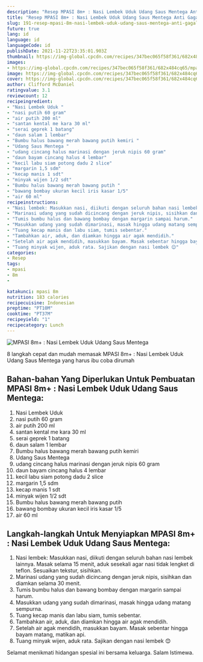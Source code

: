 ```yaml
---
description: "Resep MPASI 8m+ : Nasi Lembek Uduk Udang Saus Mentega Anti Gagal"
title: "Resep MPASI 8m+ : Nasi Lembek Uduk Udang Saus Mentega Anti Gagal"
slug: 191-resep-mpasi-8m-nasi-lembek-uduk-udang-saus-mentega-anti-gagal
future: true
lang: id
language: id
languageCode: id
publishDate: 2021-11-22T23:35:01.903Z 
thumbnail: https://img-global.cpcdn.com/recipes/347bec065f58f361/682x484cq65/mpasi-8m-nasi-lembek-uduk-udang-saus-mentega-foto-resep-utama.png
images:
- https://img-global.cpcdn.com/recipes/347bec065f58f361/682x484cq65/mpasi-8m-nasi-lembek-uduk-udang-saus-mentega-foto-resep-utama.png
image: https://img-global.cpcdn.com/recipes/347bec065f58f361/682x484cq65/mpasi-8m-nasi-lembek-uduk-udang-saus-mentega-foto-resep-utama.png
cover: https://img-global.cpcdn.com/recipes/347bec065f58f361/682x484cq65/mpasi-8m-nasi-lembek-uduk-udang-saus-mentega-foto-resep-utama.png
author: Clifford McDaniel
ratingvalue: 3.1
reviewcount: 12
recipeingredient:
- "Nasi Lembek Uduk "
- "nasi putih 60 gram"
- "air putih 200 ml"
- "santan kental me kara 30 ml"
- "serai geprek 1 batang"
- "daun salam 1 lembar"
- "Bumbu halus bawang merah bawang putih kemiri "
- "Udang Saus Mentega "
- "udang cincang halus marinasi dengan jeruk nipis 60 gram"
- "daun bayam cincang halus 4 lembar"
- "kecil labu siam potong dadu 2 slice"
- "margarin 1,5 sdm"
- "kecap manis 1 sdt"
- "minyak wijen 1/2 sdt"
- "Bumbu halus bawang merah bawang putih "
- "bawang bombay ukuran kecil iris kasar 1/5"
- "air 60 ml"
recipeinstructions:
- "Nasi lembek: Masukkan nasi, diikuti dengan seluruh bahan nasi lembek lainnya. Masak selama 15 menit, aduk sesekali agar nasi tidak lengket di teflon. Sesuaikan tekstur, sisihkan."
- "Marinasi udang yang sudah dicincang dengan jeruk nipis, sisihkan dan diamkan selama 30 menit."
- "Tumis bumbu halus dan bawang bombay dengan margarin sampai harum."
- "Masukkan udang yang sudah dimarinasi, masak hingga udang matang sempurna."
- "Tuang kecap manis dan labu siam, tumis sebentar."
- "Tambahkan air, aduk, dan diamkan hingga air agak mendidih."
- "Setelah air agak mendidih, masukkan bayam. Masak sebentar hingga bayam matang, matikan api."
- "Tuang minyak wijen, aduk rata. Sajikan dengan nasi lembek 😊"
categories:
- Resep
tags:
- mpasi
- 8m
- 

katakunci: mpasi 8m  
nutrition: 183 calories
recipecuisine: Indonesian
preptime: "PT10M"
cooktime: "PT37M"
recipeyield: "1"
recipecategory: Lunch
---
```



![MPASI 8m+ : Nasi Lembek Uduk Udang Saus Mentega](https://img-global.cpcdn.com/recipes/347bec065f58f361/682x484cq65/mpasi-8m-nasi-lembek-uduk-udang-saus-mentega-foto-resep-utama.png)

8 langkah cepat dan mudah memasak  MPASI 8m+ : Nasi Lembek Uduk Udang Saus Mentega yang harus ibu coba dirumah

<!--inarticleads1-->

## Bahan-bahan Yang Diperlukan Untuk Pembuatan MPASI 8m+ : Nasi Lembek Uduk Udang Saus Mentega:

1. Nasi Lembek Uduk 
1. nasi putih 60 gram
1. air putih 200 ml
1. santan kental me kara 30 ml
1. serai geprek 1 batang
1. daun salam 1 lembar
1. Bumbu halus bawang merah bawang putih kemiri 
1. Udang Saus Mentega 
1. udang cincang halus marinasi dengan jeruk nipis 60 gram
1. daun bayam cincang halus 4 lembar
1. kecil labu siam potong dadu 2 slice
1. margarin 1,5 sdm
1. kecap manis 1 sdt
1. minyak wijen 1/2 sdt
1. Bumbu halus bawang merah bawang putih 
1. bawang bombay ukuran kecil iris kasar 1/5
1. air 60 ml



<!--inarticleads2-->

## Langkah-langkah Untuk Menyiapkan MPASI 8m+ : Nasi Lembek Uduk Udang Saus Mentega:

1. Nasi lembek: Masukkan nasi, diikuti dengan seluruh bahan nasi lembek lainnya. Masak selama 15 menit, aduk sesekali agar nasi tidak lengket di teflon. Sesuaikan tekstur, sisihkan.
1. Marinasi udang yang sudah dicincang dengan jeruk nipis, sisihkan dan diamkan selama 30 menit.
1. Tumis bumbu halus dan bawang bombay dengan margarin sampai harum.
1. Masukkan udang yang sudah dimarinasi, masak hingga udang matang sempurna.
1. Tuang kecap manis dan labu siam, tumis sebentar.
1. Tambahkan air, aduk, dan diamkan hingga air agak mendidih.
1. Setelah air agak mendidih, masukkan bayam. Masak sebentar hingga bayam matang, matikan api.
1. Tuang minyak wijen, aduk rata. Sajikan dengan nasi lembek 😊




Selamat menikmati hidangan spesial ini bersama keluarga. Salam Istimewa.
